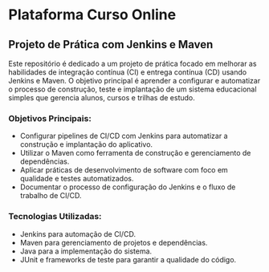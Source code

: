 # Plataforma Curso Online

## Projeto de Prática com Jenkins e Maven

Este repositório é dedicado a um projeto de prática focado em melhorar as habilidades de integração contínua (CI) e entrega contínua (CD) usando Jenkins e Maven. O objetivo principal é aprender a configurar e automatizar o processo de construção, teste e implantação de um sistema educacional simples que gerencia alunos, cursos e trilhas de estudo.

### Objetivos Principais:
- Configurar pipelines de CI/CD com Jenkins para automatizar a construção e implantação do aplicativo.
- Utilizar o Maven como ferramenta de construção e gerenciamento de dependências.
- Aplicar práticas de desenvolvimento de software com foco em qualidade e testes automatizados.
- Documentar o processo de configuração do Jenkins e o fluxo de trabalho de CI/CD.

### Tecnologias Utilizadas:
- Jenkins para automação de CI/CD.
- Maven para gerenciamento de projetos e dependências.
- Java para a implementação do sistema.
- JUnit e frameworks de teste para garantir a qualidade do código.
